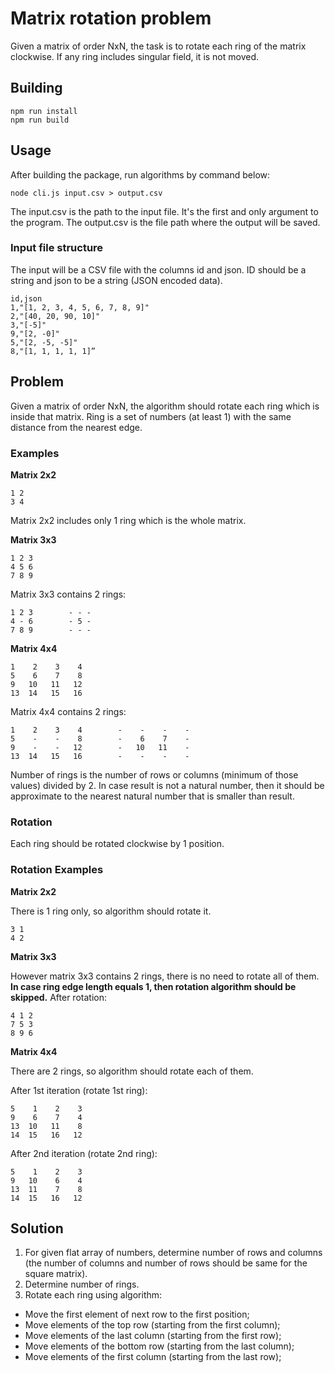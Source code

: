 
# Matrix rotation problem


Given a matrix of order NxN, the task is to rotate each ring of the matrix clockwise. If any ring includes singular field, it is not moved.

## Building 

```
npm run install
npm run build
```

## Usage
After building the package, run algorithms by command below:
```
node cli.js input.csv > output.csv
```

The input.csv is the path to the input file. It's the first and only argument to the program.
The output.csv is the file path where the output will be saved.

### Input file structure

The input will be a CSV file with the columns id and json. ID should be a string and json to be a string (JSON encoded data).

```
id,json
1,"[1, 2, 3, 4, 5, 6, 7, 8, 9]"
2,"[40, 20, 90, 10]"
3,"[-5]"
9,"[2, -0]"
5,"[2, -5, -5]"
8,"[1, 1, 1, 1, 1]”
```

## Problem

Given a matrix of order NxN, the algorithm should rotate each ring which is inside that matrix.
Ring is a set of numbers (at least 1) with the same distance from the nearest edge.

### Examples
**Matrix 2x2**

```
1 2
3 4
```

Matrix 2x2 includes only 1 ring which is the whole matrix.

**Matrix 3x3**

```
1 2 3
4 5 6
7 8 9
```

Matrix 3x3 contains 2 rings:
```
1 2 3        - - -
4 - 6        - 5 -
7 8 9        - - -
```

**Matrix 4x4**

```
1    2    3    4
5    6    7    8
9   10   11   12
13  14   15   16
```

Matrix 4x4 contains 2 rings:
```
1    2    3    4        -    -    -    -
5    -    -    8        -    6    7    -
9    -    -   12        -   10   11    -
13  14   15   16        -    -    -    -
```

Number of rings is the number of rows or columns (minimum of those values) divided by 2. In case result is not a natural number, then it should be approximate to the nearest natural number that is smaller than result.

### Rotation

Each ring should be rotated clockwise by 1 position.

### Rotation Examples
**Matrix 2x2**

There is 1 ring only, so algorithm should rotate it.

```
3 1
4 2
```

**Matrix 3x3**

However matrix 3x3 contains 2 rings, there is no need to rotate all of them. **In case ring edge length equals 1, then rotation algorithm should be skipped.**
After rotation:

```
4 1 2
7 5 3
8 9 6
```

**Matrix 4x4**

There are 2 rings, so algorithm should rotate each of them.

After 1st iteration (rotate 1st ring):

```
5    1    2    3
9    6    7    4
13  10   11    8
14  15   16   12
```

After 2nd iteration (rotate 2nd ring):
```
5    1    2    3
9   10    6    4
13  11    7    8
14  15   16   12
```

## Solution

1. For given flat array of numbers, determine number of rows and columns (the number of columns and number of rows should be same for the square matrix).
2. Determine number of rings.
3. Rotate each ring using algorithm:
- Move the first element of next row to the first position;
- Move elements of the top row (starting from the first column);
- Move elements of the last column (starting from the first row);
- Move elements of the bottom row (starting from the last column);
- Move elements of the first column (starting from the last row); 